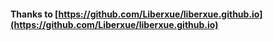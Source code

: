 #### Thanks to [https://github.com/Liberxue/liberxue.github.io](https://github.com/Liberxue/liberxue.github.io)
